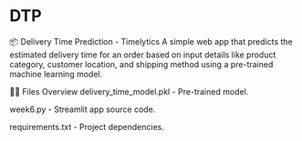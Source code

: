 # DTP
📦 Delivery Time Prediction - Timelytics
A simple web app that predicts the estimated delivery time for an order based on input details like product category, customer location, and shipping method using a pre-trained machine learning model.

🧑‍💻 Files Overview
delivery_time_model.pkl - Pre-trained model.

week6.py - Streamlit app source code.

requirements.txt - Project dependencies.

